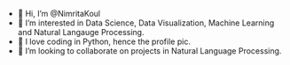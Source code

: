 - 👋 Hi, I’m @NimritaKoul
- 👀 I’m interested in Data Science, Data Visualization, Machine Learning and Natural Langauge Processing.
- 💞️ I love coding in Python, hence the profile pic.
- 💞️ I’m looking to collaborate on projects in Natural Language Processing.


<!---
NimritaKoul/NimritaKoul is a ✨ special ✨ repository because its `README.md` (this file) appears on your GitHub profile.
You can click the Preview link to take a look at your changes.
--->
